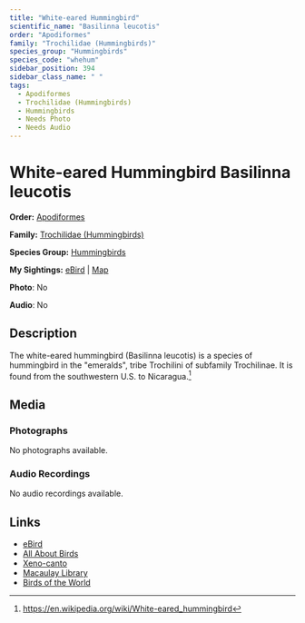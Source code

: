 ```yaml
---
title: "White-eared Hummingbird"
scientific_name: "Basilinna leucotis"
order: "Apodiformes"
family: "Trochilidae (Hummingbirds)"
species_group: "Hummingbirds"
species_code: "whehum"
sidebar_position: 394
sidebar_class_name: " "
tags: 
  - Apodiformes
  - Trochilidae (Hummingbirds)
  - Hummingbirds
  - Needs Photo
  - Needs Audio
---
```


# White-eared Hummingbird <span className='sci_name'>Basilinna leucotis</span>

**Order:** [Apodiformes](/tags/apodiformes)

**Family:** [Trochilidae (Hummingbirds)](/tags/trochilidae-hummingbirds)

**Species Group:** [Hummingbirds](/tags/hummingbirds)

**My Sightings:** [eBird](https://ebird.org/lifelist?r=world&time=life&spp=whehum) | [Map](/map?species_code=whehum)

**Photo**: No 

**Audio**: No

## Description
The white-eared hummingbird (Basilinna leucotis) is a species of hummingbird in the "emeralds", tribe Trochilini of subfamily Trochilinae. It is found from the southwestern U.S. to Nicaragua.[^1]

[^1]: https://en.wikipedia.org/wiki/White-eared_hummingbird

## Media
### Photographs
No photographs available.

### Audio Recordings
No audio recordings available.

## Links
* [eBird](https://ebird.org/species/whehum) 
* [All About Birds](https://www.allaboutbirds.org/guide/whehum) 
* [Xeno-canto](https://www.xeno-canto.org/species/basilinna-leucotis) 
* [Macaulay Library](https://search.macaulaylibrary.org/catalog?taxonCode=whehum&sort=rating_rank_desc)
* [Birds of the World](https://birdsoftheworld.org/bow/species/whehum)
